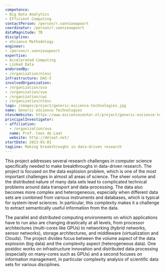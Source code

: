 ```yaml
---
competence:
- Big Data Analytics
- Efficient Computing
contactPerson: /person/r.vannieuwpoort
coordinator: /person/r.vannieuwpoort
dataMagnitude: TB
discipline:
- eScience Methodology
engineer:
- /person/r.vannieuwpoort
expertise:
- Accelerated Computing
- Linked Data
endorsedBy:
- /organization/nlesc
infrastructure: DAS-5
involvedOrganization:
- /organization/uva
- /organization/vua
- /organization/cwi
- /organization/nlesc
logo: /images/project/generic-escience-technologies.jpg
name: Generic eScience Technologies
nlescWebsite: https://www.esciencecenter.nl/project/generic-escience-technologies
principalInvestigator:
- affiliation:
  - /organization/uva
  name: Prof. Cees de Laat
  website: http://delaat.net/
startDate: 2013-01-01
tagLine: Making breakthroughs in data-driven research
---
```

This project addresses several research challenges in computer science
specifically needed to make breakthroughs in data-driven research. The
project is focused on the data explosion problem, which is one of the
most important challenges in almost all areas of science. The sheer
volume and the distributed nature of many data sets lead to
complicated technical problems around data transport and
data-processing. The data also becomes more complex and heterogeneous,
especially when different data sets are combined from various
instruments and databases, which is typical for system-level
sciences. In particular, this complexity makes it a challenge to
extract semantically useful information from the data.

The parallel and distributed computing environments on which
applications have to run also are changing drastically at all levels,
from processor architectures (multi-cores like GPUs) to networking
(hybrid networks, sensor networks), storage architectures, and
middleware (virtualization and Clouds). The project divides focus
between the volume aspect of the data explosion (big data) and the
complexity aspect (heterogeneous data). One postdoc works on
infrastructure innovation and distributed data processing (especially
on many-cores such as GPUs) and a second focuses on information
management, in particular complexity analysis of scientific data sets
for various disciplines.
